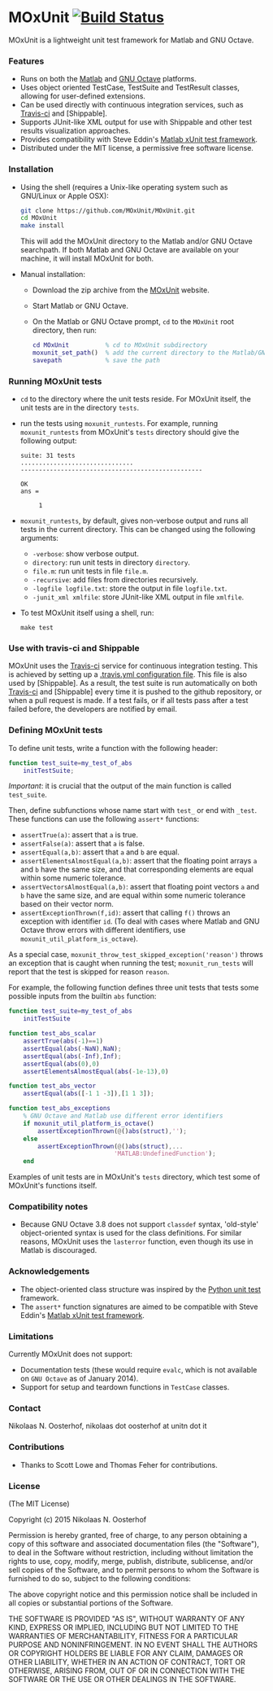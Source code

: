 # MOxUnit [![Build Status](https://travis-ci.org/nno/MOxUnit.svg?branch=master)](https://travis-ci.org/nno/MOxUnit)

MOxUnit is a lightweight unit test framework for Matlab and GNU Octave.

### Features

- Runs on both the [Matlab] and [GNU Octave] platforms.
- Uses object oriented TestCase, TestSuite and TestResult classes, allowing for user-defined extensions.
- Can be used directly with continuous integration services, such as [Travis-ci] and [Shippable].
- Supports JUnit-like XML output for use with Shippable and other test results visualization approaches.
- Provides compatibility with Steve Eddin's [Matlab xUnit test framework].
- Distributed under the MIT license, a permissive free software license.


### Installation

- Using the shell (requires a Unix-like operating system such as GNU/Linux or Apple OSX):

    ```bash
    git clone https://github.com/MOxUnit/MOxUnit.git
    cd MOxUnit
    make install
    ```
    This will add the MOxUnit directory to the Matlab and/or GNU Octave searchpath. If both Matlab and GNU Octave are available on your machine, it will install MOxUnit for both.

- Manual installation:

    + Download the zip archive from the [MOxUnit] website.
    + Start Matlab or GNU Octave.
    + On the Matlab or GNU Octave prompt, `cd` to the `MOxUnit` root directory, then run:
    
        ```matlab
        cd MOxUnit          % cd to MOxUnit subdirectory
        moxunit_set_path()  % add the current directory to the Matlab/GNU Octave path
        savepath            % save the path
        ```

### Running MOxUnit tests

- `cd` to the directory where the unit tests reside. For MOxUnit itself, the unit tests are in the directory `tests`.
- run the tests using `moxunit_runtests`. For example, running `moxunit_runtests` from MOxUnit's `tests` directory should give the following output:
  ```
  suite: 31 tests
  ...............................
  --------------------------------------------------

  OK
  ans =

       1
  ```

- `moxunit_runtests`, by default, gives non-verbose output and runs all tests in the current directory. This can be changed using the following arguments:
  - `-verbose`: show verbose output.
  - `directory`: run unit tests in directory `directory`.
  - `file.m`: run unit tests in file `file.m`.
  - `-recursive`: add files from directories recursively.
  - `-logfile logfile.txt`: store the output in file `logfile.txt`.
  - `-junit_xml xmlfile`: store JUnit-like XML output in file `xmlfile`.

- To test MOxUnit itself using a shell, run:
    ```
    make test
    ```

### Use with travis-ci and Shippable
MOxUnit uses the [Travis-ci] service for continuous integration testing. This is achieved by setting up a [.travis.yml configuration file](.travis.yml). This file is also used by [Shippable].
As a result, the test suite is run automatically on both [Travis-ci] and [Shippable] every time it is pushed to the github repository, or when a pull request is made. If a test fails, or if all tests pass after a test failed before, the developers are notified by email.

### Defining MOxUnit tests

To define unit tests, write a function with the following header:
```matlab
function test_suite=my_test_of_abs
    initTestSuite;
```

*Important*: it is crucial that the output of the main function is called `test_suite`.

Then, define subfunctions whose name start with `test_` or end with `_test`. These functions can use the following `assert*` functions:
- `assertTrue(a)`: assert that `a` is true.
- `assertFalse(a)`: assert that `a` is false.
- `assertEqual(a,b)`: assert that `a` and `b` are equal.
- `assertElementsAlmostEqual(a,b)`: assert that the floating point arrays `a` and `b` have the same size, and that corresponding elements are equal within some numeric tolerance.
- `assertVectorsAlmostEqual(a,b)`: assert that floating point vectors `a` and `b` have the same size, and are equal within some numeric tolerance based on their vector norm.
- `assertExceptionThrown(f,id)`: assert that calling `f()` throws an exception with identifier `id`. (To deal with cases where Matlab and GNU Octave throw errors with different identifiers, use `moxunit_util_platform_is_octave`).

As a special case, `moxunit_throw_test_skipped_exception('reason')` throws an exception that is caught when running the test; `moxunit_run_tests` will report that the test is skipped for reason `reason`.

For example, the following function defines three unit tests that tests some possible inputs from the builtin `abs` function:
```matlab
function test_suite=my_test_of_abs
    initTestSuite

function test_abs_scalar
    assertTrue(abs(-1)==1)
    assertEqual(abs(-NaN),NaN);
    assertEqual(abs(-Inf),Inf);
    assertEqual(abs(0),0)
    assertElementsAlmostEqual(abs(-1e-13),0)

function test_abs_vector
    assertEqual(abs([-1 1 -3]),[1 1 3]);

function test_abs_exceptions
    % GNU Octave and Matlab use different error identifiers
    if moxunit_util_platform_is_octave()
        assertExceptionThrown(@()abs(struct),'');
    else
        assertExceptionThrown(@()abs(struct),...
                             'MATLAB:UndefinedFunction');
    end
```

Examples of unit tests are in MOxUnit's `tests` directory, which test some of MOxUnit's functions itself.

### Compatibility notes
- Because GNU Octave 3.8 does not support `classdef` syntax, 'old-style' object-oriented syntax is used for the class definitions. For similar reasons, MOxUnit uses the `lasterror` function, even though its use in Matlab is discouraged.


### Acknowledgements
- The object-oriented class structure was inspired by the [Python unit test] framework.
- The `assert*` function signatures are aimed to be compatible with Steve Eddin's [Matlab xUnit test framework].


### Limitations
Currently MOxUnit does not support:
- Documentation tests (these would require `evalc`, which is not available on `GNU Octave` as of January 2014).
- Support for setup and teardown functions in `TestCase` classes.


### Contact
Nikolaas N. Oosterhof, nikolaas dot oosterhof at unitn dot it


### Contributions
- Thanks to Scott Lowe and Thomas Feher for contributions.


### License

(The MIT License)

Copyright (c) 2015 Nikolaas N. Oosterhof

Permission is hereby granted, free of charge, to any person obtaining
a copy of this software and associated documentation files (the
"Software"), to deal in the Software without restriction,
including without limitation the rights to use, copy, modify, merge,
publish, distribute, sublicense, and/or sell copies of the Software,
and to permit persons to whom the Software is furnished to do so,
subject to the following conditions:

The above copyright notice and this permission notice shall be
included in all copies or substantial portions of the Software.

THE SOFTWARE IS PROVIDED "AS IS", WITHOUT WARRANTY OF ANY KIND,
EXPRESS OR IMPLIED, INCLUDING BUT NOT LIMITED TO THE WARRANTIES OF
MERCHANTABILITY, FITNESS FOR A PARTICULAR PURPOSE AND NONINFRINGEMENT.
IN NO EVENT SHALL THE AUTHORS OR COPYRIGHT HOLDERS BE LIABLE FOR ANY
CLAIM, DAMAGES OR OTHER LIABILITY, WHETHER IN AN ACTION OF CONTRACT,
TORT OR OTHERWISE, ARISING FROM, OUT OF OR IN CONNECTION WITH THE
SOFTWARE OR THE USE OR OTHER DEALINGS IN THE SOFTWARE.



[GNU Octave]: http://www.gnu.org/software/octave/
[Matlab]: http://www.mathworks.com/products/matlab/
[Matlab xUnit test framework]: http://it.mathworks.com/matlabcentral/fileexchange/22846-matlab-xunit-test-framework
[MOxUnit]: https://github.com/MOxUnit/MOxUnit
[Python unit test]: https://docs.python.org/2.6/library/unittest.html
[Travis-ci]: https://travis-ci.org





